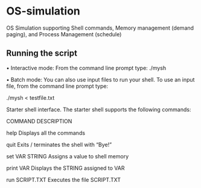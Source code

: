 # OS-simulation
OS Simulation supporting Shell commands, Memory management (demand paging), and Process Management (schedule)

## Running the script

• Interactive mode: From the command line prompt type: ./mysh

• Batch mode: You can also use input files to run your shell. To use an input file, from the command line prompt type:

./mysh < testfile.txt


Starter shell interface. The starter shell supports the following commands:

COMMAND DESCRIPTION

help Displays all the commands

quit Exits / terminates the shell with “Bye!”

set VAR STRING Assigns a value to shell memory

print VAR Displays the STRING assigned to VAR

run SCRIPT.TXT Executes the file SCRIPT.TXT
